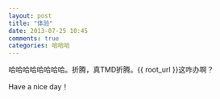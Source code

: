 ```yaml
---
layout: post
title: "体验"
date: 2013-07-25 10:45
comments: true
categories: 哈哈哈
---
```

哈哈哈哈哈哈哈哈。折腾，真TMD折腾。{{ root_url }}这咋办啊？

Have a nice day！